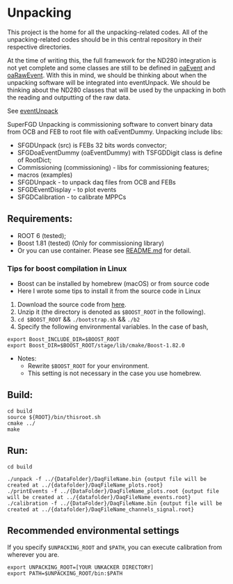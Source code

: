 # Unpacking

This project is the home for all the unpacking-related codes. All of the unpacking-related codes should be in this central repository in their respective directories.

At the time of writing this, the full framework for the ND280 integration is not yet complete and some classes are still to be defined in [oaEvent](https://git.t2k.org/nd280/base/oaEvent) and [oaRawEvent](https://git.t2k.org/nd280/base/oaRawEvent). With this in mind, we should be thinking about when the unpacking software will be integrated into eventUnpack. We should be thinking about the ND280 classes that will be used by the unpacking in both the reading and outputting of the raw data.

See [eventUnpack](https://git.t2k.org/nd280/calib/eventUnpack)

SuperFGD Unpacking is commissioning software to convert binary data from OCB and FEB to root file with oaEventDummy.
Unpacking include libs:
- SFGDUnpack (src) is FEBs 32 bits words convector;
- SFGDoaEventDummy (oaEventDummy) with TSFGDDigit class is define of RootDict;
- Commissioning (commissioning) - libs for commissioning features;
- macros (examples)
- SFGDUnpack -  to unpack daq files from OCB and FEBs
- SFGDEventDisplay - to plot events
- SFGDCalibration - to calibrate MPPCs


## Requirements:
- ROOT 6 (tested);
- Boost 1.81 (tested) (Only for commissioning library)
- Or you can use container. Please see [README.md](container_kekcc/README.md) for detail.

### Tips for boost compilation in Linux
 - Boost can be installed by homebrew (macOS) or from source code
 - Here I wrote some tips to install it from the source code in Linux
 1. Download the source code from [here](https://www.boost.org/).
 2. Unzip it (the directory is denoted as `$BOOST_ROOT` in the following).
 3. `cd $BOOST_ROOT` && `./bootstrap.sh` && `./b2`
 4. Specify the following environmental variables. In the case of bash, 
 ```
export Boost_INCLUDE_DIR=$BOOST_ROOT
export Boost_DIR=$BOOST_ROOT/stage/lib/cmake/Boost-1.82.0
 ```
 - Notes: 
   - Rewrite `$BOOST_ROOT` for your environment.
   - This setting is not necessary in the case you use homebrew.

## Build:
    cd build
    source ${ROOT}/bin/thisroot.sh
    cmake ../
    make

## Run:
    cd build

    ./unpack -f ../{DataFolder}/DaqFileName.bin {output file will be created at ../{datafolder}/DaqFileName_plots.root}
    ./printEvents -f ../{DataFolder}/DaqFileName_plots.root {output file will be created at ../{datafolder}/DaqFileName_events.root}
    ./calibration -f ../{DataFolder}/DaqFileName.bin {output file will be created at ../{datafolder}/DaqFileName_channels_signal.root}

## Recommended environmental settings
If you specify `$UNPACKING_ROOT` and `$PATH`, you can execute calibration from wherever you are.
```
export UNPACKING_ROOT=[YOUR UNKACKER DIRECTORY]
export PATH=$UNPACKING_ROOT/bin:$PATH
```
